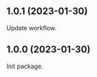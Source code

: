 <!--
## 1.0.1 (2023-02-02)

### Bug fixes

Bug1

Bug2

### New features

Feature1

Feature2
-->

## 1.0.1 (2023-01-30)

Update workflow.

## 1.0.0 (2023-01-30)

Init package.
